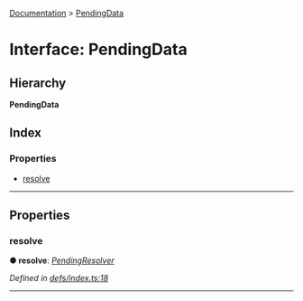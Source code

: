 [Documentation](../README.md) > [PendingData](../interfaces/pendingdata.md)

# Interface: PendingData

## Hierarchy

**PendingData**

## Index

### Properties

* [resolve](pendingdata.md#resolve)

---

## Properties

<a id="resolve"></a>

###  resolve

**● resolve**: *[PendingResolver](../#pendingresolver)*

*Defined in [defs/index.ts:18](https://github.com/badbatch/cachemap/blob/4e23125/packages/core-worker/src/defs/index.ts#L18)*

___

